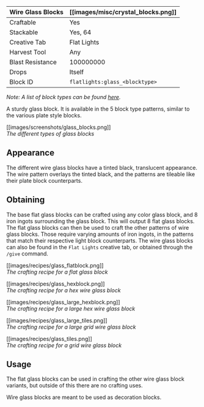 | Wire Glass Blocks | [[images/misc/crystal_blocks.png]] |
|-------------------|------------------------------------|
| Craftable         | Yes                                |
| Stackable         | Yes, 64                            |
| Creative Tab      | Flat Lights                        |
| Harvest Tool      | Any                                |
| Blast Resistance  | 100000000                          |
| Drops             | Itself                             |
| Block ID          | `flatlights:glass_<blocktype>`     |

_Note: A list of block types can be found [here](Block-Types)._

A sturdy glass block. It is available in the 5 block type patterns, similar to the various plate style blocks.

[[images/screenshots/glass_blocks.png]]     
_The different types of glass blocks_

## Appearance
The different wire glass blocks have a tinted black, translucent appearance. The wire pattern overlays the tinted black, and the patterns are tileable like their plate block counterparts.

## Obtaining
The base flat glass blocks can be crafted using any color glass block, and 8 iron ingots surrounding the glass block. This will output 8 flat glass blocks. The flat glass blocks can then be used to craft the other patterns of wire glass blocks. Those require varying amounts of iron ingots, in the patterns that match their respective light block counterparts. The wire glass blocks can also be found in the `Flat Lights` creative tab, or obtained through the `/give` command.

[[images/recipes/glass_flatblock.png]]  
*The crafting recipe for a flat glass block*

[[images/recipes/glass_hexblock.png]]  
*The crafting recipe for a hex wire glass block*

[[images/recipes/glass_large_hexblock.png]]  
*The crafting recipe for a large hex wire glass block*

[[images/recipes/glass_large_tiles.png]]  
*The crafting recipe for a large grid wire glass block*

[[images/recipes/glass_tiles.png]]  
*The crafting recipe for a grid wire glass block*

## Usage
The flat glass blocks can be used in crafting the other wire glass block variants, but outside of this there are no crafting uses.

Wire glass blocks are meant to be used as decoration blocks.